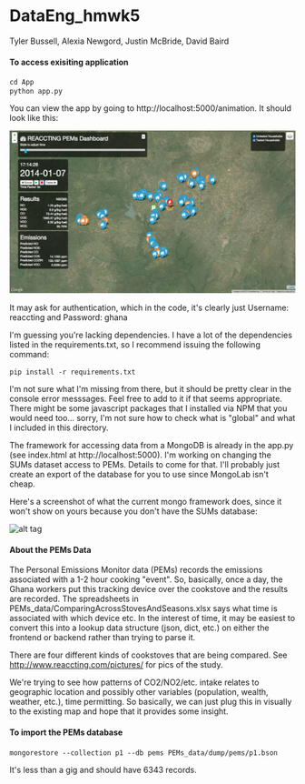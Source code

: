 # DataEng_hmwk5

Tyler Bussell, Alexia Newgord, Justin McBride, David Baird

#### To access exisiting application

```
cd App
python app.py
```

You can view the app by going to http://localhost:5000/animation.  It should look like this:

![alt tag](screenshot1.png)

It may ask for authentication, which in the code, it's clearly just Username: reaccting and Password: ghana

I'm guessing you're lacking dependencies.  I have a lot of the dependencies listed in the requirements.txt, so I recommend issuing the following command:

```
pip install -r requirements.txt
```

I'm not sure what I'm missing from there, but it should be pretty clear in the console error messsages.  Feel free to add to it if that seems appropriate.  There might be some javascript packages that I installed via NPM that you would need too... sorry, I'm not sure how to check what is "global" and what I included in this directory.

The framework for accessing data from a MongoDB is already in the app.py (see index.html at http://localhost:5000).  I'm working on changing the SUMs dataset access to PEMs.  Details to come for that.  I'll probably just create an export of the database for you to use since MongoLab isn't cheap.

Here's a screenshot of what the current mongo framework does, since it won't show on yours because you don't have the SUMs database:

![alt tag](screenshot2.png)

#### About the PEMs Data

The Personal Emissions Monitor data (PEMs) records the emissions associated with a 1-2 hour cooking "event".  So, basically, once a day, the Ghana workers put this tracking device over the cookstove and the results are recorded. The spreadsheets in  PEMs_data/ComparingAcrossStovesAndSeasons.xlsx says what time is associated with which device etc.  In the interest of time, it may be easiest to convert this into a lookup data structure (json, dict, etc.) on either the frontend or backend rather than trying to parse it.

There are four different kinds of cookstoves that are being compared.  See http://www.reaccting.com/pictures/ for pics of the study.

We're trying to see how patterns of CO2/NO2/etc. intake relates to geographic location and possibly other variables (population, wealth, weather, etc.), time permitting.  So basically, we can just plug this in visually to the existing map and hope that it provides some insight.

#### To import the PEMs database

```
mongorestore --collection p1 --db pems PEMs_data/dump/pems/p1.bson
```

It's less than a gig and should have 6343 records.

